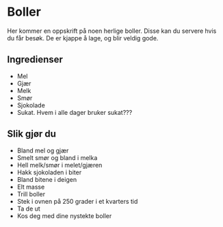 # Boller

Her kommer en oppskrift på noen herlige boller. Disse kan du servere hvis du får besøk. De er kjappe å lage, og blir veldig gode.

## Ingredienser

- Mel
- Gjær
- Melk
- Smør
- Sjokolade
- Sukat. Hvem i alle dager bruker sukat???

## Slik gjør du

- Bland mel og gjær
- Smelt smør og bland i melka
- Hell melk/smør i melet/gjæren
- Hakk sjokoladen i biter
- Bland bitene i deigen
- Elt masse
- Trill boller
- Stek i ovnen på 250 grader i et kvarters tid
- Ta de ut
- Kos deg med dine nystekte boller